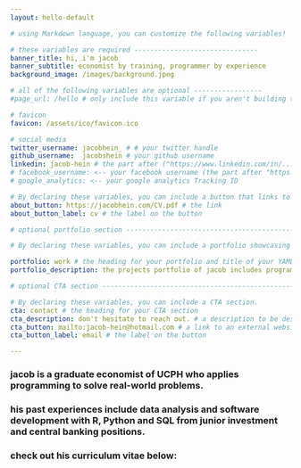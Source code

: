 ```yaml
---
layout: hello-default

# using Markdown language, you can customize the following variables!

# these variables are required -------------------------------
banner_title: hi, i'm jacob
banner_subtitle: economist by training, programmer by experience
background_image: /images/background.jpeg

# all of the following variables are optional -----------------
#page_url: /hello # only include this variable if you aren't building the page to your primary domain 

# favicon
favicon: /assets/ico/favicon.ico

# social media
twitter_username: jacobhein_ # # your twitter handle
github_username:  jacobshein # your github username
linkedin: jacob-hein # the part after ("https://www.linkedin.com/in/...")
# facebook_username: <-- your facebook username (the part after "https://www.facebook.com/...")
# google_analytics: <-- your google analytics Tracking ID

# By declaring these variables, you can include a button that links to an external website or to media.
about_button: https://jacobhein.com/CV.pdf # the link
about_button_label: cv # the label on the button

# optional portfolio section ------------------------------------------

# By declaring these variables, you can include a portfolio showcasing your work and organize your portfolio's items into a custom layout, all without adding any CSS. In addition, you must 1) create an HTML file in the_includes folder for each project with the text you'd like to display, and 2) create a YAML file in the _data folder describing the order in which each project should be shown and categorized. See `/includes/example.html` and `/_data/work.yml` for examples.

portfolio: work # the heading for your portfolio and title of your YAML file
portfolio_description: the projects portfolio of jacob includes programmed applications of machine learning, statistical analysis and econometrics. check out some of them below. # a description to be desplayed below the heading and above the content

# optional CTA section --------------------------------------------------

# By declaring these variables, you can include a CTA section.
cta: contact # the heading for your CTA section
cta_description: don't hesitate to reach out. # a description to be desplayed below the heading and above the content
cta_button: mailto:jacob-hein@hotmail.com # a link to an external website or to media
cta_button_label: email # the label on the button

---			
```

[//]: # (write a bit about yourself here)
  
### jacob is a graduate economist of UCPH who applies **programming** to solve real-world problems.
  
### his past experiences include data analysis and software development with **R, Python and SQL** from junior investment and central banking positions.

### check out his curriculum vitae below: